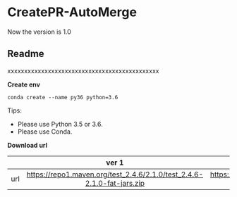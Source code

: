 # CreatePR-AutoMerge

Now the version is 1.0
## **Readme**
xxxxxxxxxxxxxxxxxxxxxxxxxxxxxxxxxxxxxxxxxxxxx

**Create env**
```
conda create --name py36 python=3.6
```

Tips:
* Please use Python 3.5 or 3.6.
* Please use Conda.


**Download url**

|           | ver 1 | ver 2 |
| :-------: | :---------: | :--------------------------: |
| url | https://repo1.maven.org/test_2.4.6/2.1.0/test_2.4.6-2.1.0-fat-jars.zip | https://oss.sonatype.org/content/repositories/snapshots/com/test/test_2.4.6/2.2.0-SNAPSHOT/ |
